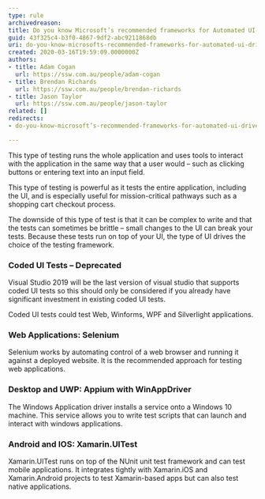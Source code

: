 ```yaml
---
type: rule
archivedreason: 
title: Do you know Microsoft’s recommended frameworks for Automated UI-driven Functional Testing?
guid: 43f325c4-b3f0-4867-9df2-abc9211868db
uri: do-you-know-microsofts-recommended-frameworks-for-automated-ui-driven-functional-testing
created: 2020-03-16T19:59:09.0000000Z
authors:
- title: Adam Cogan
  url: https://ssw.com.au/people/adam-cogan
- title: Brendan Richards
  url: https://ssw.com.au/people/brendan-richards
- title: Jason Taylor
  url: https://ssw.com.au/people/jason-taylor
related: []
redirects:
- do-you-know-microsoft’s-recommended-frameworks-for-automated-ui-driven-functional-testing

---
```


This type of testing runs the whole application and uses tools to interact with the application in the same way that a user would – such as clicking buttons or entering text into an input field.


This type of testing is powerful as it tests the entire application, including the UI, and is especially useful for mission-critical pathways such as a shopping cart checkout process.

The downside of this type of test is that it can be complex to write and that the tests can sometimes be brittle – small changes to the UI can break your tests.
Because these tests run on top of your UI, the type of UI drives the choice of the testing framework.




<!--endintro-->

### Coded UI Tests – Deprecated


Visual Studio 2019 will be the last version of visual studio that supports coded UI tests so this should only be considered if you already have significant investment in existing coded UI tests.

Coded UI tests could test Web, Winforms, WPF and Silverlight applications.

### Web Applications: Selenium

Selenium works by automating control of a web browser and running it against a deployed website. It is the recommended approach for testing web applications.

### Desktop and UWP: Appium with WinAppDriver

The Windows Application driver installs a service onto a Windows 10 machine. This service allows you to write test scripts that can launch and interact with windows applications.

### Android and IOS: Xamarin.UITest


Xamarin.UITest runs on top of the NUnit unit test framework and can test mobile applications. It integrates tightly with Xamarin.iOS and Xamarin.Android projects to test Xamarin-based apps but can also test native applications.
